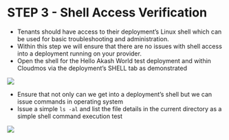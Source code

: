 # STEP 3 - Shell Access Verification

* Tenants should have access to their deployment’s Linux shell which can be used for basic troubleshooting and administration.
* Within this step we will ensure that there are no issues with shell access into a deployment running on your provider.
* Open the shell for the Hello Akash World test deployment and within Cloudmos via the deployment’s SHELL tab as demonstrated

![](../../../../.gitbook/assets/deploymentShellAccess.png)

* Ensure that not only can we get into a deployment’s shell but we can issue commands in operating system
* Issue a simple `ls -al` and list the file details in the current directory as a simple shell command execution test

![](../../../../.gitbook/assets/akashlyticsShellLS.png)
